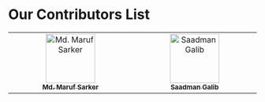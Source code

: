# Our Contributors List

<!-- ALL-CONTRIBUTORS-LIST:START - Do not remove or modify this section -->
<!-- prettier-ignore-start -->
<!-- markdownlint-disable -->
<table>
  <tbody>
    <tr>
      <td align="center" valign="top" width="14.28%">
        <a href="#">
            <img src="https://avatars.githubusercontent.com/u/182491592?v=4" width="100px;" alt="Md. Maruf Sarker"/>
            <br />
            <sub>
                <b>Md. Maruf Sarker</b>
            </sub>
        </a>
        <br />
      </td>
      <td align="center" valign="top" width="14.28%">
        <a href="#">
            <img src="https://avatars.githubusercontent.com/u/73209315?v=4https://avatars.githubusercontent.com/u/182491592?v=4" width="100px;" alt="Saadman Galib"/>
            <br />
            <sub>
                <b>Saadman Galib</b>
            </sub>
        </a>
        <br />
      </td>
    </tr>
  </tbody>
</table>

<!-- markdownlint-restore -->
<!-- prettier-ignore-end -->

<!-- ALL-CONTRIBUTORS-LIST:END -->

